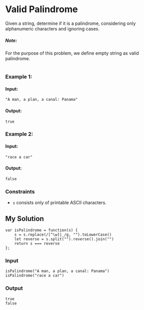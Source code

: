 # Valid Palindrome

Given a string, determine if it is a palindrome, considering only alphanumeric characters and ignoring cases.

##### Note: 
For the purpose of this problem, we define empty string as valid palindrome.

#
### Example 1:
#### Input:
`"A man, a plan, a canal: Panama"`
#### Output:
`true`
### Example 2:
#### Input:
`"race a car"`
#### Output:
`false`

### Constraints

- `s` consists only of printable ASCII characters.

## My Solution 
```
var isPalindrome = function(s) {
    s = s.replace(/[^\w]|_/g, "").toLowerCase()
    let reverse = s.split("").reverse().join("")
    return s === reverse
};
```


### Input
```
isPalindrome("A man, a plan, a canal: Panama")
isPalindrome("race a car")
```

### Output
```
true
false
```
